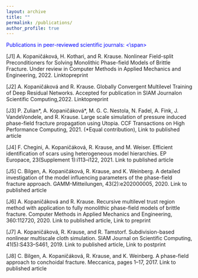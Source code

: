 ```yaml
---
layout: archive
title: ""
permalink: /publications/
author_profile: true
---
```


<!-- {% if author.googlescholar %}
  You can also find my articles on <u><a href="{{author.googlescholar}}">my Google Scholar profile</a>.</u>
{% endif %}

{% include base_path %}

{% for post in site.publications reversed %}
  {% include archive-single.html %}
{% endfor %}
 -->

<span style="color:blue"> Publications in peer-reviewed scientific journals: <\span>

[J1] A. Kopaničáková, H. Kothari, and R. Krause. Nonlinear Field-split Preconditioners for Solving Monolithic Phase-field Models of Brittle Fracture. Under review in Computer Methods in Applied Mechanics and Engineering, 2022. Linktopreprint

[J2] A. Kopaničáková and R. Krause. Globally Convergent Multilevel Training of Deep Residual Networks. Accepted for publication in SIAM Journalon Scientific Computing,2022. Linktopreprint

[J3] P. Zulian*, A. Kopaničáková*, M. G. C. Nestola, N. Fadel, A. Fink, J. VandeVondele, and R. Krause. Large scale simulation of pressure induced phase-field fracture propagation using Utopia. CCF Transactions on High Performance Computing, 2021. (*Equal contribution), Link to published article

[J4] F. Chegini, A. Kopaničáková, R. Krause, and M. Weiser. Efficient identification of scars using heterogeneous model hierarchies. EP Europace, 23(Supplement 1):i113–i122, 2021. Link to published article

[J5] C. Bilgen, A. Kopaničáková, R. Krause, and K. Weinberg. A detailed investigation of the model influencing parameters of the phase-field fracture approach. GAMM-Mitteilungen, 43(2):e202000005, 2020.
Link to published article

[J6] A. Kopaničáková and R. Krause. Recursive multilevel trust region method with application to fully monolithic phase-field models of brittle fracture. Computer Methods in Applied Mechanics and Engineering, 360:112720, 2020. Link to published article, Link to preprint

[J7] A. Kopaničáková, R. Krause, and R. Tamstorf. Subdivision-based nonlinear multiscale cloth simulation. SIAM Journal on Scientific Computing, 41(5):S433–S461, 2019. Link to published article, Link to postprint

[J8] C. Bilgen, A. Kopaničáková, R. Krause, and K. Weinberg. A phase-field approach to conchoidal fracture. Meccanica, pages 1–17, 2017. Link to published article
